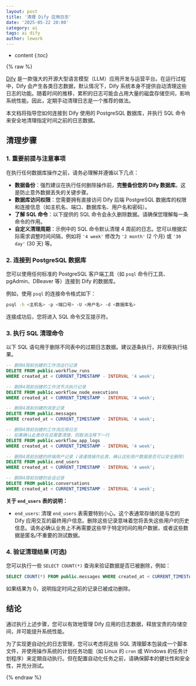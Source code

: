 ```yaml
---
layout: post
title: '清理 Dify 应用日志'
date: '2025-05-22 20:00'
category: ai
tags: ai dify
author: lework
---
```


- content
  {:toc}

{% raw %}

[Dify](https://dify.ai/) 是一款强大的开源大型语言模型（LLM）应用开发与运营平台。在运行过程中，Dify 会产生各类日志数据，默认情况下，Dify 系统本身不提供自动清理这些日志的功能。随着时间的推移，累积的日志可能会占用大量的磁盘存储空间，影响系统性能。因此，定期手动清理日志是一个推荐的做法。

本文档将指导您如何连接到 Dify 使用的 PostgreSQL 数据库，并执行 SQL 命令来安全地清理指定时间之前的日志数据。

## 清理步骤

### 1. 重要前提与注意事项

在执行任何数据库操作之前，请务必理解并遵循以下几点：

- **数据备份**：强烈建议在执行任何删除操作前，**完整备份您的 Dify 数据库**。这是防止意外数据丢失的关键步骤。
- **数据库访问权限**：您需要拥有直接访问 Dify 后端 PostgreSQL 数据库的权限和连接信息（如主机名、端口、数据库名、用户名和密码）。
- **了解 SQL 命令**：以下提供的 SQL 命令会永久删除数据。请确保您理解每一条命令的作用。
- **自定义清理周期**：示例中的 SQL 命令默认清理 4 周前的日志。您可以根据实际需求调整时间间隔，例如将 `'4 week'` 修改为 `'2 month'` (2 个月) 或 `'30 day'` (30 天) 等。

### 2. 连接到 PostgreSQL 数据库

您可以使用任何标准的 PostgreSQL 客户端工具（如 `psql` 命令行工具、pgAdmin、DBeaver 等）连接到 Dify 的数据库。

例如，使用 `psql` 的连接命令格式如下：

```bash
psql -h <主机名> -p <端口号> -U <用户名> -d <数据库名>
```

连接成功后，您将进入 SQL 命令交互提示符。

### 3. 执行 SQL 清理命令

以下 SQL 语句用于删除不同表中的过期日志数据。建议逐条执行，并观察执行结果。

```sql
-- 删除4周前创建的工作流运行记录
DELETE FROM public.workflow_runs
WHERE created_at < CURRENT_TIMESTAMP - INTERVAL '4 week';

-- 删除4周前创建的工作流节点执行记录
DELETE FROM public.workflow_node_executions
WHERE created_at < CURRENT_TIMESTAMP - INTERVAL '4 week';

-- 删除4周前创建的消息记录
DELETE FROM public.messages
WHERE created_at < CURRENT_TIMESTAMP - INTERVAL '4 week';

-- 删除4周前创建的工作流应用日志
-- 如果确认此表存在且需要清理，则取消注释下一行
DELETE FROM public.workflow_app_logs
WHERE created_at < CURRENT_TIMESTAMP - INTERVAL '4 week';

-- 删除4周前创建的终端用户记录 (请谨慎操作此表，确认这些用户数据是否可以安全删除)
DELETE FROM public.end_users
WHERE created_at < CURRENT_TIMESTAMP - INTERVAL '4 week';

-- 删除4周前创建的会话记录
DELETE FROM public.conversations
WHERE created_at < CURRENT_TIMESTAMP - INTERVAL '4 week';
```

**关于 `end_users` 表的说明：**

- `end_users`: 清理 `end_users` 表需要特别小心。这个表通常存储的是与您的 Dify 应用交互的最终用户信息。删除这些记录意味着您将丢失这些用户的历史信息。请务必确认业务上不再需要这些早于特定时间的用户数据，或者这些数据是匿名/不重要的测试数据。

### 4. 验证清理结果 (可选)

您可以执行一些 `SELECT COUNT(*)` 查询来验证数据是否已被删除，例如：

```sql
SELECT COUNT(*) FROM public.messages WHERE created_at < CURRENT_TIMESTAMP - INTERVAL '4 week';
```

如果结果为 0，说明指定时间之前的记录已被成功删除。

## 结论

通过执行上述步骤，您可以有效地管理 Dify 应用的日志数据，释放宝贵的存储空间，并可能提升系统性能。

为了实现更自动化的日志管理，您可以考虑将这些 SQL 清理脚本包装成一个脚本文件，并使用操作系统的计划任务功能（如 Linux 的 `cron` 或 Windows 的任务计划程序）来定期自动执行。但在配置自动化任务之前，请确保脚本的健壮性和安全性，并充分测试。

{% endraw %}
